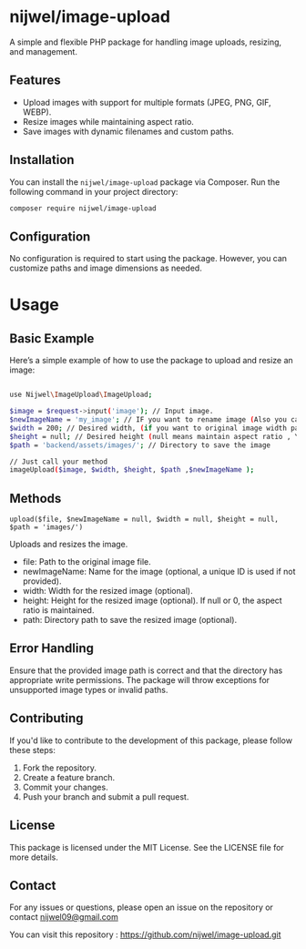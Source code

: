 
# nijwel/image-upload
A simple and flexible PHP package for handling image uploads, resizing, and management.

## Features

- Upload images with support for multiple formats (JPEG, PNG, GIF, WEBP).
- Resize images while maintaining aspect ratio.
- Save images with dynamic filenames and custom paths.

## Installation

You can install the `nijwel/image-upload` package via Composer. Run the following command in your project directory:

```bash
composer require nijwel/image-upload
```

## Configuration
No configuration is required to start using the package. However, you can customize paths and image dimensions as needed.

# Usage

## Basic Example

Here’s a simple example of how to use the package to upload and resize an image:

```bash

use Nijwel\ImageUpload\ImageUpload;

$image = $request->input('image'); // Input image.
$newImageName = 'my_image'; // IF you want to rename image (Also you can send null value) .
$width = 200; // Desired width, (if you want to original image width pass value 0 or null).  
$height = null; // Desired height (null means maintain aspect ratio , You can handle manually)
$path = 'backend/assets/images/'; // Directory to save the image

// Just call your method
imageUpload($image, $width, $height, $path ,$newImageName );


```

## Methods
`upload($file, $newImageName = null, $width = null, $height = null, $path = 'images/')`

Uploads and resizes the image.

- file: Path to the original image file.
- newImageName: Name for the image (optional, a unique ID is used if not provided).
- width: Width for the resized image (optional).
- height: Height for the resized image (optional). If null or 0, the aspect ratio is maintained.
- path: Directory path to save the resized image (optional).

## Error Handling
Ensure that the provided image path is correct and that the directory has appropriate write permissions. The package will throw exceptions for unsupported image types or invalid paths.

## Contributing

If you'd like to contribute to the development of this package, please follow these steps:

1. Fork the repository.
2. Create a feature branch.
3. Commit your changes.
4. Push your branch and submit a pull request.

## License
This package is licensed under the MIT License. See the LICENSE file for more details.

## Contact

For any issues or questions, please open an issue on the repository or contact nijwel09@gmail.com

You can visit this repository : https://github.com/nijwel/image-upload.git
